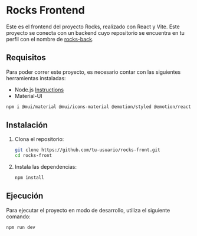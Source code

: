 # Rocks Frontend

Este es el frontend del proyecto Rocks, realizado con React y Vite. Este proyecto se conecta con un backend cuyo repositorio se encuentra en tu perfil con el nombre de [rocks-back](https://github.com/nowhereOnce/rocks-back.git).

## Requisitos

Para poder correr este proyecto, es necesario contar con las siguientes herramientas instaladas:

- Node.js
[Instructions](https://nodejs.org/en/download)
- Material-UI
```sh
npm i @mui/material @mui/icons-material @emotion/styled @emotion/react
```

## Instalación

1. Clona el repositorio:
    ```sh
    git clone https://github.com/tu-usuario/rocks-front.git
    cd rocks-front
    ```

2. Instala las dependencias:
    ```sh
    npm install
    ```

## Ejecución

Para ejecutar el proyecto en modo de desarrollo, utiliza el siguiente comando:
```sh
npm run dev